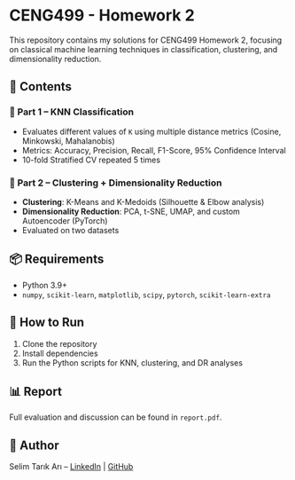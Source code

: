 # CENG499 - Homework 2

This repository contains my solutions for CENG499 Homework 2, focusing on classical machine learning techniques in classification, clustering, and dimensionality reduction.

## 📁 Contents

### 🔷 Part 1 – KNN Classification
- Evaluates different values of `K` using multiple distance metrics (Cosine, Minkowski, Mahalanobis)
- Metrics: Accuracy, Precision, Recall, F1-Score, 95% Confidence Interval
- 10-fold Stratified CV repeated 5 times

### 🔷 Part 2 – Clustering + Dimensionality Reduction
- **Clustering**: K-Means and K-Medoids (Silhouette & Elbow analysis)
- **Dimensionality Reduction**: PCA, t-SNE, UMAP, and custom Autoencoder (PyTorch)
- Evaluated on two datasets

## 📦 Requirements
- Python 3.9+
- `numpy`, `scikit-learn`, `matplotlib`, `scipy`, `pytorch`, `scikit-learn-extra`

## 🚀 How to Run
1. Clone the repository
2. Install dependencies
3. Run the Python scripts for KNN, clustering, and DR analyses

## 📊 Report
Full evaluation and discussion can be found in `report.pdf`.

## 👤 Author
Selim Tarık Arı – [LinkedIn](https://linkedin.com/in/selim-tarik-ari) | [GitHub](https://github.com/SelTarARI)
